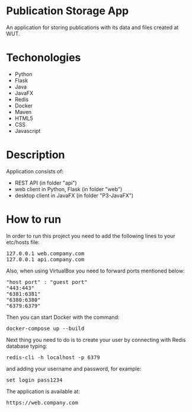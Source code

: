 <h1>Publication Storage App</h1>
An application for storing publications with its data and files created at WUT.

<h1>Techonologies</h1>

- Python
- Flask
- Java
- JavaFX
- Redis
- Docker
- Maven
- HTML5
- CSS
- Javascript

<h1>Description</h1>
Application consists of:

- REST API (in folder "api")
- web client in Python, Flask (in folder "web")
- desktop client in JavaFX (in folder "P3-JavaFX")

<h1>How to run</h1>
In order to run this project you need to add the following lines to your etc/hosts file:
<pre>
127.0.0.1 web.company.com
127.0.0.1 api.company.com
</pre>

Also, when using VirtualBox you need to forward ports mentioned below:
<pre>
"host port" : "guest port"
"443:443"
"6381:6381"
"6380:6380"
"6379:6379"
</pre>

Then you can start Docker with the command:
<pre>
docker-compose up --build
</pre>

Next thing you need to do is to create your user by connecting with Redis database typing:
<pre>
redis-cli -h localhost -p 6379
</pre>

and adding your username and password, for example:
<pre>
set login pass1234
</pre>

The application is available at:
<pre>
https://web.company.com
</pre>
